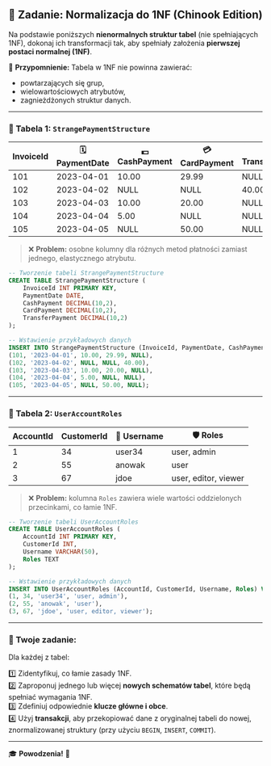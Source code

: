 ## 🧩 Zadanie: Normalizacja do 1NF (Chinook Edition)

Na podstawie poniższych **nienormalnych struktur tabel** (nie spełniających 1NF), dokonaj ich transformacji tak, aby spełniały założenia **pierwszej postaci normalnej (1NF)**.

📌 **Przypomnienie:**
Tabela w 1NF nie powinna zawierać:
- powtarzających się grup,
- wielowartościowych atrybutów,
- zagnieżdżonych struktur danych.

---

### 📄 Tabela 1: `StrangePaymentStructure`

| InvoiceId | 🗓️ PaymentDate | 💵 CashPayment | 💳 CardPayment | 💸 TransferPayment |
|-----------|---------------|----------------|----------------|--------------------|
| 101       | 2023-04-01    | 10.00          | 29.99          | NULL               |
| 102       | 2023-04-02    | NULL           | NULL           | 40.00              |
| 103       | 2023-04-03    | 10.00          | 20.00          | NULL               |
| 104       | 2023-04-04    | 5.00           | NULL           | NULL               |
| 105       | 2023-04-05    | NULL           | 50.00          | NULL               |

> ❌ **Problem:** osobne kolumny dla różnych metod płatności zamiast jednego, elastycznego atrybutu.

```sql
-- Tworzenie tabeli StrangePaymentStructure
CREATE TABLE StrangePaymentStructure (
    InvoiceId INT PRIMARY KEY,
    PaymentDate DATE,
    CashPayment DECIMAL(10,2),
    CardPayment DECIMAL(10,2),
    TransferPayment DECIMAL(10,2)
);

-- Wstawienie przykładowych danych
INSERT INTO StrangePaymentStructure (InvoiceId, PaymentDate, CashPayment, CardPayment, TransferPayment) VALUES
(101, '2023-04-01', 10.00, 29.99, NULL),
(102, '2023-04-02', NULL, NULL, 40.00),
(103, '2023-04-03', 10.00, 20.00, NULL),
(104, '2023-04-04', 5.00, NULL, NULL),
(105, '2023-04-05', NULL, 50.00, NULL);
```

---

### 👤 Tabela 2: `UserAccountRoles`

| AccountId | CustomerId | 👥 Username | 🛡️ Roles               |
|-----------|------------|-------------|------------------------|
| 1         | 34         | user34      | user, admin            |
| 2         | 55         | anowak      | user                   |
| 3         | 67         | jdoe        | user, editor, viewer   |

> ❌ **Problem:** kolumna `Roles` zawiera wiele wartości oddzielonych przecinkami, co łamie 1NF.

```sql
-- Tworzenie tabeli UserAccountRoles
CREATE TABLE UserAccountRoles (
    AccountId INT PRIMARY KEY,
    CustomerId INT,
    Username VARCHAR(50),
    Roles TEXT
);

-- Wstawienie przykładowych danych
INSERT INTO UserAccountRoles (AccountId, CustomerId, Username, Roles) VALUES
(1, 34, 'user34', 'user, admin'),
(2, 55, 'anowak', 'user'),
(3, 67, 'jdoe', 'user, editor, viewer');
```

---

### 🎯 Twoje zadanie:
Dla każdej z tabel:

1️⃣ Zidentyfikuj, co łamie zasady 1NF.  
2️⃣ Zaproponuj jednego lub więcej **nowych schematów tabel**, które będą spełniać wymagania 1NF.  
3️⃣ Zdefiniuj odpowiednie **klucze główne i obce**.  
4️⃣ Użyj **transakcji**, aby przekopiować dane z oryginalnej tabeli do nowej, znormalizowanej struktury (przy użyciu `BEGIN`, `INSERT`, `COMMIT`).

---

🎓 **Powodzenia!** 💪

